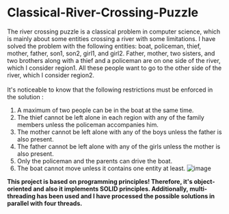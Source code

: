 # Classical-River-Crossing-Puzzle
 The river crossing puzzle is a classical problem in computer science, which is mainly about some entities crossing a river with some limitations.
I have solved the problem with the following entities: boat, policeman, thief, mother, father, son1, son2, girl1, and girl2.
Father, mother, two sisters, and two brothers along with a thief and a policeman are on one side of the river, which I consider region1. All these people want to go to the other side of the river, which I consider region2.<br /><br />
It's noticeable to know that the following restrictions must be enforced in the solution :
1. A maximum of two people can be in the boat at the same time.
2. The thief cannot be left alone in each region with any of the family members unless the policeman accompanies him.
3. The mother cannot be left alone with any of the boys unless the father is also present.
4. The father cannot be left alone with any of the girls unless the mother is also present.
5. Only the policeman and the parents can drive the boat.
6. The boat cannot move unless it contains one entity at least.
![image](https://github.com/Zahramalaki/Classical-River-Crossing-Puzzle/assets/120048692/c1e52245-e310-4d27-94ca-e807a5848dcb)

**This project is based on programming principles! Therefore, it's object-oriented and also it implements SOLID principles. Additionally, multi-threading has been used and I have processed the possible solutions in parallel with four threads.**
